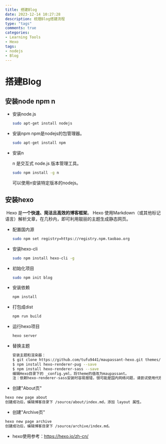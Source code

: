```yaml
---
title: 搭建Blog
date: 2023-12-14 10:27:28
description: 梳理Blog搭建流程
type: "tags"
comments: true
categories:
- Learning Tools
- Hexo
tags:
- nodejs
- Blog
---
```


# 搭建Blog

## 安装node npm n

- 安装node.js

  ```bash
  sudo apt-get install nodejs
  ```

- 安装npm
  npm是nodejs的包管理器。
  
  ```bash
  sudo apt-get install npm
  ```

- 安装n

  n 是交互式 node.js 版本管理工具。

  ```bash
  sudo npm install -g n
  ```

  可以使用n安装特定版本的nodejs。
  

## 安装hexo

​		Hexo 是**一个快速、简洁且高效的博客框架**。 Hexo 使用Markdown（或其他标记语言）解析文章，在几秒内，即可利用靓丽的主题生成静态网页。

- 配置国内源

  ```bash
  sudo npm set registry=https://registry.npm.taobao.org
  ```

- 安装hexo-cli

  ``` bash
  sudo npm install hexo-cli -g
  ```

- 初始化项目

  ```bash
  sudo npm init blog
  ```

- 安装依赖

  ``` bash
  npm install
  ```
- 打包成dist

  ``` bash
  npm run build
  ```
  
- 运行hexo项目

  ```bash
  hexo server
  ```

- 替换主题

  ```bash
  安装主题和渲染器：
  $ git clone https://github.com/tufu9441/maupassant-hexo.git themes/maupassant  
  $ npm install hexo-renderer-pug --save  
  $ npm install hexo-renderer-sass --save  
  编辑Hexo目录下的 _config.yml，将theme的值改为maupassant。
  注：依赖hexo-renderer-sass安装时容易报错，很可能是国内网络问题，请尝试使用代理或者切换至NPM的国内镜像源安装。
  ```

- 创建"About页"

```bash
hexo new page about
创建成功后，编辑博客目录下 /source/about/index.md，添加 layout 属性。
```
- 创建"Archive页"

```bash
hexo new page archive
创建成功后，编辑博客目录下 /source/archive/index.md。
```
- hexo使用参考：<https://hexo.io/zh-cn/>
